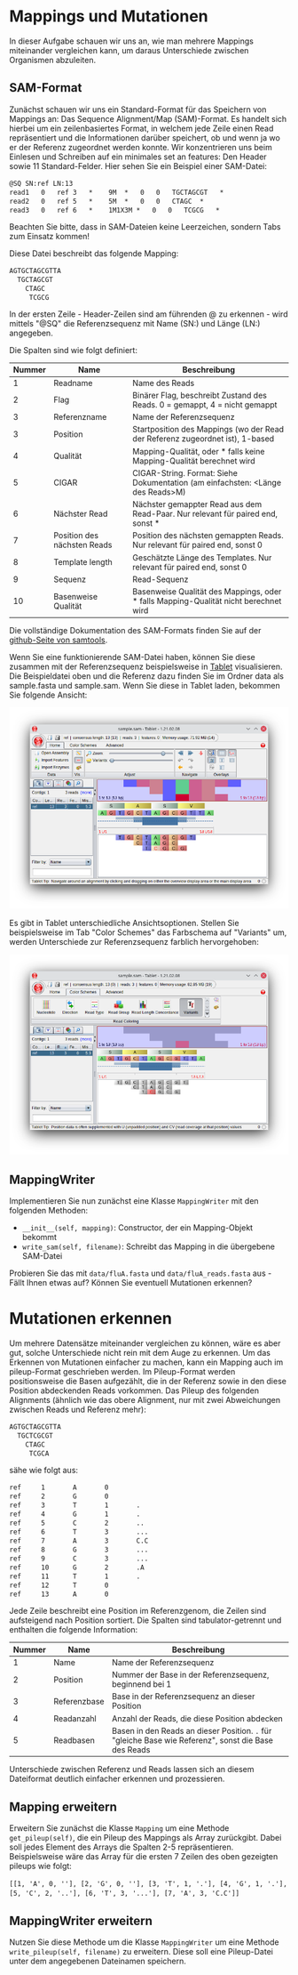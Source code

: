 # Mappings und Mutationen

In dieser Aufgabe schauen wir uns an, wie man mehrere Mappings miteinander vergleichen kann, um daraus Unterschiede zwischen Organismen abzuleiten.

## SAM-Format

Zunächst schauen wir uns ein Standard-Format für das Speichern von Mappings an: Das Sequence Alignment/Map (SAM)-Format. Es handelt sich hierbei um ein zeilenbasiertes Format, in welchem jede Zeile einen Read repräsentiert und die Informationen darüber speichert, ob und wenn ja wo er der Referenz zugeordnet werden konnte. Wir konzentrieren uns beim Einlesen und Schreiben auf ein minimales set an features: Den Header sowie 11 Standard-Felder. Hier sehen Sie ein Beispiel einer SAM-Datei:

```text
@SQ SN:ref LN:13
read1   0   ref 3   *    9M  *   0   0   TGCTAGCGT   *
read2   0   ref 5   *    5M  *   0   0   CTAGC  *
read3   0   ref 6   *    1M1X3M *   0   0   TCGCG   *
```

Beachten Sie bitte, dass in SAM-Dateien keine Leerzeichen, sondern Tabs zum Einsatz kommen!

Diese Datei beschreibt das folgende Mapping:

```text
AGTGCTAGCGTTA
  TGCTAGCGT
    CTAGC
     TCGCG
```

In der ersten Zeile - Header-Zeilen sind am führenden @ zu erkennen - wird mittels "@SQ" die Referenzsequenz mit Name (SN:) und Länge (LN:) angegeben.

Die Spalten sind wie folgt definiert:

| Nummer | Name                        | Beschreibung                                                                         |
|---|-----------------------------|--------------------------------------------------------------------------------------|
| 1 | Readname                    | Name des Reads                                                                       |
| 2 | Flag                        | Binärer Flag, beschreibt Zustand des Reads. 0 = gemappt, 4 = nicht gemappt           |
| 3 | Referenzname                | Name der Referenzsequenz                                                             |
| 3 | Position                    | Startposition des Mappings (wo der Read der Referenz zugeordnet ist), 1-based        |
| 4 | Qualität                    | Mapping-Qualität, oder * falls keine Mapping-Qualität berechnet wird                 |
| 5 | CIGAR                       | CIGAR-String. Format: Siehe Dokumentation (am einfachsten: <Länge des Reads>M)       |
| 6 | Nächster Read               | Nächster gemappter Read aus dem Read-Paar. Nur relevant für paired end, sonst *      |
| 7 | Position des nächsten Reads | Position des nächsten gemappten Reads. Nur relevant für paired end, sonst 0          |
| 8 | Template length             | Geschätzte Länge des Templates. Nur relevant für paired end, sonst 0                 |
| 9 | Sequenz                     | Read-Sequenz                                                                         |
| 10 | Basenweise Qualität         | Basenweise Qualität des Mappings, oder * falls Mapping-Qualität nicht berechnet wird |

Die vollständige Dokumentation des SAM-Formats finden Sie auf der [github-Seite von samtools](https://samtools.github.io/hts-specs/SAMv1.pdf). 

Wenn Sie eine funktionierende SAM-Datei haben, können Sie diese zusammen mit der Referenzsequenz beispielsweise in [Tablet](https://ics.hutton.ac.uk/tablet/) visualisieren. Die Beispieldatei oben und die Referenz dazu finden Sie im Ordner data als sample.fasta und sample.sam. Wenn Sie diese in Tablet laden, bekommen Sie folgende Ansicht:

![Tablet-Ansicht](Bilder/tablet.png)

Es gibt in Tablet unterschiedliche Ansichtsoptionen. Stellen Sie beispielsweise im Tab "Color Schemes" das Farbschema auf "Variants" um, werden Unterschiede zur Referenzsequenz farblich hervorgehoben:

![Tablet-Ansicht](Bilder/tablet2.png)

## MappingWriter

Implementieren Sie nun zunächst eine Klasse `MappingWriter` mit den folgenden Methoden:

* `__init__(self, mapping)`: Constructor, der ein Mapping-Objekt bekommt
* `write_sam(self, filename)`: Schreibt das Mapping in die übergebene SAM-Datei

Probieren Sie das mit `data/fluA.fasta` und `data/fluA_reads.fasta` aus - Fällt Ihnen etwas auf? Können Sie eventuell Mutationen erkennen? 

# Mutationen erkennen

Um mehrere Datensätze miteinander vergleichen zu können, wäre es aber gut, solche Unterschiede nicht rein mit dem Auge zu erkennen. Um das Erkennen von Mutationen einfacher zu machen, kann ein Mapping auch im pileup-Format geschrieben werden. Im Pileup-Format werden positionsweise die Basen aufgezählt, die in der Referenz sowie in den diese Position abdeckenden Reads vorkommen. Das Pileup des folgenden Alignments (ähnlich wie das obere Alignment, nur mit zwei Abweichungen zwischen Reads und Referenz mehr):

```text
AGTGCTAGCGTTA
  TGCTCGCGT
    CTAGC
     TCGCA
```

sähe wie folgt aus:

```text
ref     1       A       0
ref     2       G       0
ref     3       T       1       .
ref     4       G       1       .
ref     5       C       2       ..
ref     6       T       3       ...
ref     7       A       3       C.C
ref     8       G       3       ...
ref     9       C       3       ...
ref     10      G       2       .A
ref     11      T       1       .
ref     12      T       0
ref     13      A       0
```

Jede Zeile beschreibt eine Position im Referenzgenom, die Zeilen sind aufsteigend nach Position sortiert. Die Spalten sind tabulator-getrennt und enthalten die folgende Information:

| Nummer | Name | Beschreibung |
|---|---|---|
| 1 | Name | Name der Referenzsequenz |
| 2 | Position | Nummer der Base in der Referenzsequenz, beginnend bei 1 |
| 3 | Referenzbase | Base in der Referenzsequenz an dieser Position |
| 4 | Readanzahl | Anzahl der Reads, die diese Position abdecken |
| 5 | Readbasen | Basen in den Reads an dieser Position. `.` für "gleiche Base wie Referenz", sonst die Base des Reads |

Unterschiede zwischen Referenz und Reads lassen sich an diesem Dateiformat deutlich einfacher erkennen und prozessieren.

## Mapping erweitern

Erweitern Sie zunächst die Klasse `Mapping` um eine Methode `get_pileup(self)`, die ein Pileup des Mappings als Array zurückgibt. Dabei soll jedes Element des Arrays die Spalten 2-5 repräsentieren. Beispielsweise wäre das Array für die ersten 7 Zeilen des oben gezeigten pileups wie folgt:

```[[1, 'A', 0, ''], [2, 'G', 0, ''], [3, 'T', 1, '.'], [4, 'G', 1, '.'], [5, 'C', 2, '..'], [6, 'T', 3, '...'], [7, 'A', 3, 'C.C']]```

## MappingWriter erweitern

Nutzen Sie diese Methode um die Klasse `MappingWriter` um eine Methode `write_pileup(self, filename)` zu erweitern. Diese soll eine Pileup-Datei unter dem angegebenen Dateinamen speichern.
